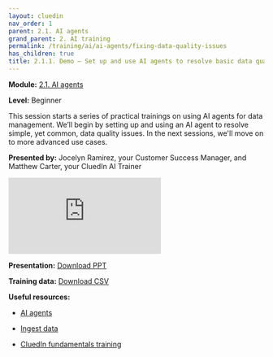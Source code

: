 ```yaml
---
layout: cluedin
nav_order: 1
parent: 2.1. AI agents
grand_parent: 2. AI training
permalink: /training/ai/ai-agents/fixing-data-quality-issues
has_children: true
title: 2.1.1. Demo – Set up and use AI agents to resolve basic data quality issues
---
```


**Module:** [2.1. AI agents](/training/ai/ai-agents)

**Level:** Beginner

This session starts a series of practical trainings on using AI agents for data management. We’ll begin by setting up and using an AI agent to resolve simple, yet common, data quality issues. In the next sessions, we'll move on to more advanced use cases.

**Presented by:** Jocelyn Ramirez, your Customer Success Manager, and Matthew Carter, your CluedIn AI Trainer

<div class="videoFrame">
<iframe src="https://player.vimeo.com/video/1125166723?badge=0&amp;autopause=0&amp;player_id=0&amp;app_id=58479" frameborder="0" allow="autoplay; fullscreen; picture-in-picture; clipboard-write" title="CluedIn AI training: Using AI agents to fix data quality issues"></iframe></div>

**Presentation:** <a href="../../../assets/other/training-ppt/cluedin-ai-training-ai-agents-fixing-data-quality-issues.pptx" download>Download PPT</a>

**Training data:** <a href="../../../assets/other/training-ppt/customers.csv" download>Download CSV</a>

**Useful resources:**

- [AI agents](/management/ai-agents)

- [Ingest data](/getting-started/data-ingestion)

- [CluedIn fundamentals training](/training/fundamentals)